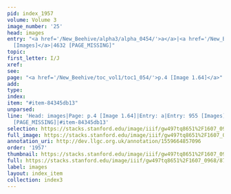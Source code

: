 ```yaml
---
pid: index_1957
volume: Volume 3
image_number: '25'
head: images
entry: "<a href='/New_Beehive/alpha3/alpha_0454/'>a</a>|<a href='/New_Beehive/toc_vol2/toc2_178/'>955
  [Images]</a>|4632 [PAGE_MISSING]"
topic: 
first_letter: I/J
xref: 
see: 
page: "<a href='/New_Beehive/toc_vol1/toc1_054/'>p.4 [Image 1.64]</a>"
add: 
type: 
index: 
item: "#item-84345db13"
unparsed: 
line: 'Head: images|Page: p.4 [Image 1.64]|Entry: a|Entry: 955 [Images]|Entry: 4632
  [PAGE_MISSING]|#item-84345db13'
selection: https://stacks.stanford.edu/image/iiif/gw497tq8651%2F1607_0968/875,502,663,141/full/0/default.jpg
full_image: https://stacks.stanford.edu/image/iiif/gw497tq8651%2F1607_0968/full/full/0/default.jpg
annotation_uri: http://dev.llgc.org.uk/annotation/1559664857096
order: '1957'
thumbnail: https://stacks.stanford.edu/image/iiif/gw497tq8651%2F1607_0968/full/100,/0/default.jpg
full: https://stacks.stanford.edu/image/iiif/gw497tq8651%2F1607_0968/875,502,663,141/full/0/default.jpg
label: images
layout: index_item
collection: index3
---
```

